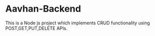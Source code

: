 # Aavhan-Backend
This is a Node js project which implements CRUD functionality using POST,GET,PUT,DELETE APIs.
